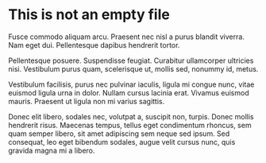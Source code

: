 # This is not an empty file

Fusce commodo aliquam arcu. Praesent nec nisl a purus blandit viverra. Nam eget dui. Pellentesque dapibus hendrerit tortor.

Pellentesque posuere. Suspendisse feugiat. Curabitur ullamcorper ultricies nisi. Vestibulum purus quam, scelerisque ut, mollis sed, nonummy id, metus.

Vestibulum facilisis, purus nec pulvinar iaculis, ligula mi congue nunc, vitae euismod ligula urna in dolor. Nullam cursus lacinia erat. Vivamus euismod mauris. Praesent ut ligula non mi varius sagittis.

Donec elit libero, sodales nec, volutpat a, suscipit non, turpis. Donec mollis hendrerit risus. Maecenas tempus, tellus eget condimentum rhoncus, sem quam semper libero, sit amet adipiscing sem neque sed ipsum. Sed consequat, leo eget bibendum sodales, augue velit cursus nunc, quis gravida magna mi a libero.
